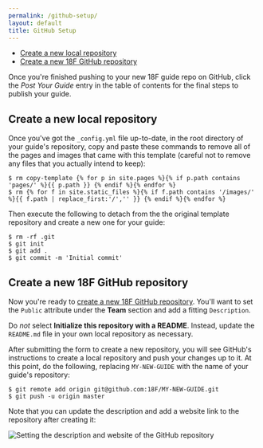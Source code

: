 ```yaml
---
permalink: /github-setup/
layout: default
title: GitHub Setup
---
```

- [Create a new local repository](#create-local-repo)
- [Create a new 18F GitHub repository](#create-18f-repo)

Once you're finished pushing to your new 18F guide repo on GitHub, click the
_Post Your Guide_ entry in the table of contents for the final steps to
publish your guide.

## <a name="create-local-repo"></a>Create a new local repository

Once you've got the `_config.yml` file up-to-date, in the root directory of
your guide's repository, copy and paste these commands to remove all of the
pages and images that came with this template (careful not to remove any files
that you actually intend to keep):

```
$ rm copy-template {% for p in site.pages %}{% if p.path contains 'pages/' %}{{ p.path }} {% endif %}{% endfor %}
$ rm {% for f in site.static_files %}{% if f.path contains '/images/' %}{{ f.path | replace_first:'/','' }} {% endif %}{% endfor %}
```

Then execute the following to detach from the the original template repository
and create a new one for your guide:

```
$ rm -rf .git
$ git init
$ git add .
$ git commit -m 'Initial commit'
```

## <a name="create-18f-repo"></a>Create a new 18F GitHub repository

Now you're ready to [create a new 18F GitHub
repository](https://github.com/organizations/18F/repositories/new). You'll
want to set the `Public` attribute under the **Team** section and add a
fitting `Description`.

Do _not_ select **Initialize this repository with a README**. Instead, update
the `README.md` file in your own local repository as necessary.

After submitting the form to create a new repository, you will see GitHub's
instructions to create a local repository and push your changes up to it. At
this point, do the following, replacing `MY-NEW-GUIDE` with the name of your
guide's repository:

```
$ git remote add origin git@github.com:18F/MY-NEW-GUIDE.git
$ git push -u origin master
```

Note that you can update the description and add a website link to the
repository after creating it:

<img src="{{site.baseurl}}/images/description.png" alt="Setting the
description and website of the GitHub repository">
